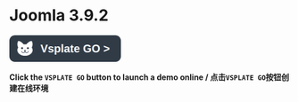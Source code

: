 # Joomla 3.9.2

<a href="https://www.vsplate.com/?docker-compose=https://github.com/vsplate/dcenvs/joomla/3.9.2"><img alt="VSPLATE GO" src="https://raw.githubusercontent.com/vsplate/images/master/vsgo_btn.png" width="200px"></a>

**Click the `VSPLATE GO` button to launch a demo online / 点击`VSPLATE GO`按钮创建在线环境**